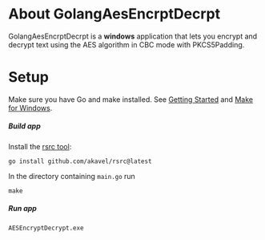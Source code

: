 About GolangAesEncrptDecrpt
===========================
GolangAesEncrptDecrpt is a **windows** application that lets you encrypt and decrypt text using the AES algorithm in CBC mode with PKCS5Padding.

Setup
=====

Make sure you have Go and make installed.
See [Getting Started](http://golang.org/doc/install.html) and [Make for Windows](https://gnuwin32.sourceforge.net/packages/make.htm).

##### Build app

Install the [rsrc tool](https://github.com/akavel/rsrc):

	go install github.com/akavel/rsrc@latest

In the directory containing `main.go` run

	make

##### Run app

    AESEncryptDecrypt.exe